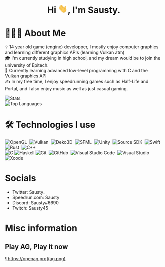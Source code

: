 <h1 align="center">Hi <img src="https://raw.githubusercontent.com/ABSphreak/ABSphreak/master/gifs/Hi.gif" width="30px">, I'm Sausty.</h1>

# 👨🏻‍💻 About Me

💡  14 year old game (engine) developper, I mostly enjoy computer graphics and learning different graphics APIs (learning Vulkan atm)\
🎓  I'm currently studying in high school, and my dream would be to join the university of Epitech.\
🌱  Currently learning advanced low-level programming with C and the Vulkan graphics API\
✍️  In my free time, I enjoy speedrunning games such as Half-Life and Portal, and I also enjoy music as well as just casual gaming.

![Stats](https://github-readme-stats-eight-theta.vercel.app/api?username=Sausty&show_icons=true&theme=algolia&include_all_commits=true&count_private=true)\
![Top Languages](https://github-readme-stats-eight-theta.vercel.app/api/top-langs/?username=Sausty&layout=compact&langs_count=8&theme=algolia)

# 🛠 Technologies I use

![OpenGL](https://img.shields.io/badge/-OpenGL-05122A?style=flat&logo=opengl)&nbsp;
![Vulkan](https://img.shields.io/badge/-Vulkan-05122A?style=flat&logo=vulkan)&nbsp;
![Deko3D](https://img.shields.io/badge/-Deko3D/LibNX-05122A?style=flat&logo=nintendo-switch)&nbsp;
![SFML](https://img.shields.io/badge/-SFML-05122A?style=flat&logo=sfml)&nbsp;
![Unity](https://img.shields.io/badge/-Unity-05122A?style=flat&logo=unity)&nbsp;
![Source SDK](https://img.shields.io/badge/-Source%20SDK-05122A?style=flat&logo=valve)&nbsp;
![Swift](https://img.shields.io/badge/-Swift-05122A?style=flat&logo=swift)&nbsp;
![Rust](https://img.shields.io/badge/-Rust-05122A?style=flat&logo=rust)&nbsp;
![C++](https://img.shields.io/badge/-C++17-05122A?style=flat&logo=c&logoColor=563D7C)\
![C](https://img.shields.io/badge/-C99-05122A?style=flat&logo=c&logoColor=563D7C)
![Haskell](https://img.shields.io/badge/-Haskell-05122A?style=flat&logo=haskell&logoColor=563D7C)
![Git](https://img.shields.io/badge/-Git-05122A?style=flat&logo=git)&nbsp;
![GitHub](https://img.shields.io/badge/-GitHub-05122A?style=flat&logo=github)&nbsp;
![Visual Studio Code](https://img.shields.io/badge/-Visual%20Studio%20Code-05122A?style=flat&logo=visual-studio-code&logoColor=007ACC)&nbsp;
![Visual Studio](https://img.shields.io/badge/-Visual%20Studio-05122A?style=flat&logo=visual-studio)&nbsp;
![Xcode](https://img.shields.io/badge/-Xcode-05122A?style=flat&logo=xcode)&nbsp;

# Socials
- Twitter: Sausty_
- Speedrun.com: Sausty
- Discord: Sausty#6690
- Twitch: Sausty45

# Misc information

## Play AG, Play it now

![https://openag.pro](ag.png)


